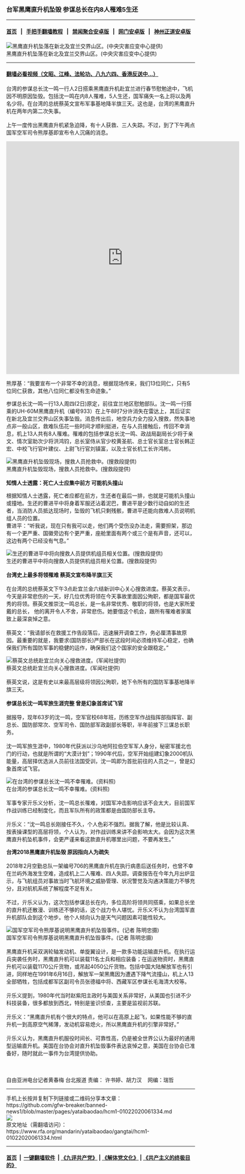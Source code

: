 ### 台军黑鹰直升机坠毁 参谋总长在内8人罹难5生还
------------------------

#### [首页](https://github.com/gfw-breaker/banned-news1/blob/master/README.md) &nbsp;&nbsp;|&nbsp;&nbsp; [手把手翻墙教程](https://github.com/gfw-breaker/guides/wiki) &nbsp;&nbsp;|&nbsp;&nbsp; [禁闻聚合安卓版](https://github.com/gfw-breaker/bn-android) &nbsp;&nbsp;|&nbsp;&nbsp; [网门安卓版](https://github.com/oGate2/oGate) &nbsp;&nbsp;|&nbsp;&nbsp; [神州正道安卓版](https://github.com/SzzdOgate/update) 



<div id="headerimg">
 <img alt="黑鹰直升机坠落在新北及宜兰交界山区。(中央灾害应变中心提供)" src="https://www.rfa.org/mandarin/yataibaodao/gangtai/hcm1-01022020061334.html/1.jpg/@@images/dc81e8cf-1ebb-4c90-a72a-357857c9a0b9.jpeg" title="黑鹰直升机坠落在新北及宜兰交界山区。(中央灾害应变中心提供)"/>
 <div id="headerimgcontents">
  <div id="headerimgcaption">
   <span>
    黑鹰直升机坠落在新北及宜兰交界山区。(中央灾害应变中心提供)
   </span>
   <!-- zoomattribute -->
  </div>
  <!-- headerimgcaption -->
 </div>
 <!-- headerimagecontents -->
</div>

<hr/>


#### [翻墙必看视频（文昭、江峰、法轮功、八九六四、香港反送中...）](http://167.172.214.107/home.html)

<div id="storytext">
 <div>
  <div class="slot_header">
  </div>
 </div>
 <p>
  台湾的参谋总长沈一鸣一行人2日搭乘黑鹰直升机赴宜兰进行春节慰勉途中，飞机因不明原因坠毁。包括沈一鸣在内8人罹难，5人生还，国军痛失一名上将以及两名少将。在台湾的总统蔡英文宣布军事基地降半旗三天。这也是，台湾的黑鹰直升机在两年内第二次失事。
  <br/>
  <br/>
  上午一度传出黑鹰直升机紧急迫降，有十人获救、三人失踪。不过，到了下午两点国军空军司令熊厚基即宣布令人沉痛的消息。
 </p>
 <p>
 </p>
 <p>
 </p>
 <p>
  <iframe frameborder="0" height="620" scrolling="no" src="https://www.facebook.com/plugins/video.php?href=https%3A%2F%2Fwww.facebook.com%2FRFAChinese%2Fvideos%2F566741137507822%2F&amp;show_text=0&amp;width=622" width="622">
  </iframe>
 </p>
 <p>
 </p>
 <p>
  熊厚基：“我要宣布一个非常不幸的消息，根据现场传来，我们13位同仁，只有5位同仁获救，其他八位同仁都没有生命迹象。”
 </p>
 <p>
  参谋总长沈一鸣一行13人周四(2日)原定，前往宜兰地区慰勉部队。沈一鸣一行搭乘的UH-60M黑鹰直升机（编号933）在上午8时7分许消失在雷达上，其后证实在新北及宜兰交界山区失事坠毁。消息传出后，地空兵力全力投入搜救，然失事地点非一般山区，救难队伍花一些时间才顺利挺进，在与人员接触后，传回不幸消息，机上13人共有8人罹难。罹难的包括参谋总长沈一鸣、政战局副局长少将于亲文、情次室助次少将洪鸿钧，总长室侍从官少校黄圣航、总士官长室总士官长韩正宏、中校飞行官叶建仪、上尉飞行官刘镇富，以及士官长机工长许鸿彬。
 </p>
 <p>
 </p>
 <p>
  <div class="image-inline captioned" style="width:640px;">
   <div style="width:640px;">
    <img alt="黑鹰直升机坠毁现场，搜救人员抢救中。(搜救段提供)" src="https://www.rfa.org/mandarin/yataibaodao/gangtai/hcm1-01022020061334.html/2.jpg" title="黑鹰直升机坠毁现场，搜救人员抢救中。(搜救段提供)"/>
   </div>
   <div class="image-caption">
    <span style="width:640px;">
     黑鹰直升机坠毁现场，搜救人员抢救中。(搜救段提供)
    </span>
    <span class="copyright">
    </span>
   </div>
  </div>
  <br/>
  <b>
   知情人士透露：死亡人士应集中前方 可能机头撞山
  </b>
 </p>
 <p>
  根据知情人士透露，死亡者应都在前方，生还者在最后一排，也就是可能机头撞山或撞地。生还的曹进平中将身着军服还沾着泥巴，曹进平是少数行动自如的生还者，当消防人员抵达现场时，坠毁的飞机只剩残骸，曹进平还能向救难人员说明机组人员的位置。
  <br/>
  曹进平：“听我说，现在只有我可以走，他们两个受伤没办法走，需要担架，那边有一个更严重、国徽旁边有个更严重，座舱里面有两个或三个是有声音，还可以，这边有两个已经没有气息。”
 </p>
 <p>
 </p>
 <p>
  <div class="image-inline captioned" style="width:640px;">
   <div style="width:640px;">
    <img alt="生还的曹进平中将向搜救人员提供机组员相关位置。(搜救段提供)" src="https://www.rfa.org/mandarin/yataibaodao/gangtai/hcm1-01022020061334.html/3.jpg" title="生还的曹进平中将向搜救人员提供机组员相关位置。(搜救段提供)"/>
   </div>
   <div class="image-caption">
    <span style="width:640px;">
     生还的曹进平中将向搜救人员提供机组员相关位置。(搜救段提供)
    </span>
    <span class="copyright">
    </span>
   </div>
  </div>
  <br/>
  <b>
   台湾史上最多将领罹难 蔡英文宣布降半旗三天
   <br/>
  </b>
  <br/>
  在台湾的总统蔡英文下午3点赴宜兰金六结新训中心关心搜救进度。蔡英文表示，今天是非常悲伤的一天，好几位优秀将领在今天事故里面因公殉职，都是国军最优秀的将领。蔡英文推崇沈一鸣总长，是一名非常优秀、敬职的将领，也是大家所爱戴的总长， 他的离开令人不舍，非常悲伤。她要借这个机会，跟所有罹难者家属致上最深哀悼之意。
  <br/>
  <br/>
  蔡英文：“我请部长在救援工作告段落后，迅速展开调查工作，务必厘清事故原因。最重要的就是，我要求(国防部长)严部长在这段时间必须维持军心稳定，也确保我们所有国防军事的稳健的运作，确保我们这个国家的安全跟稳定。”
 </p>
 <p>
 </p>
 <p>
  <div class="image-inline captioned" style="width:640px;">
   <div style="width:640px;">
    <img alt="蔡英文总统赴宜兰向关心搜救进度。(军闻社提供)" src="https://www.rfa.org/mandarin/yataibaodao/gangtai/hcm1-01022020061334.html/5.jpg" title="蔡英文总统赴宜兰向关心搜救进度。(军闻社提供)"/>
   </div>
   <div class="image-caption">
    <span style="width:640px;">
     蔡英文总统赴宜兰向关心搜救进度。(军闻社提供)
    </span>
    <span class="copyright">
    </span>
   </div>
  </div>
  <br/>
  蔡英文说，这是有史以来最高层级将领因公殉职，她下令所有的国防军事基地降半旗三天。
  <br/>
  <br/>
  <b>
   参谋总长沈一鸣军旅生涯完整 曾是幻象首席试飞官
  </b>
  <br/>
  <br/>
  据报导，现年63岁的沈一鸣，空军官校68年班，历练空军作战指挥部指挥官、副总长、国防部常次、空军司令、国防部军政副部长等职，半年前接下三谋总长职务。
  <br/>
  <br/>
  沈一鸣军旅生涯中，1980年代获派以沙乌地阿拉伯空军军人身分，秘密军援北也门的行动，也就是所谓的“大漠计划”；1990年代后，空军开始组建幻象2000机队能量，高层择优选派人员前往法国受训，沈一鸣即为首批前往的人员之一，曾是幻象首席试飞官。
 </p>
 <p>
 </p>
 <p>
  <div class="image-inline captioned" style="width:622px;">
   <div style="width:622px;">
    <img alt="在台湾的参谋总长沈一鸣不幸罹难。(资料照)" src="https://www.rfa.org/mandarin/yataibaodao/gangtai/hcm1-01022020061334.html/4.jpg" title="在台湾的参谋总长沈一鸣不幸罹难。(资料照)"/>
   </div>
   <div class="image-caption">
    <span style="width:622px;">
     在台湾的参谋总长沈一鸣不幸罹难。(资料照)
    </span>
    <span class="copyright">
    </span>
   </div>
  </div>
  <br/>
  军事专家亓乐义分析，沈一鸣总长罹难，对国军冲击影响应该不会太大，目前国军作战训练已经制度化，而且军队所有的政策都是由国防部长主导。
  <br/>
  <br/>
  亓乐义：“沈一鸣总长刚接任不久，个人色彩不强烈。据我了解，他是比较认真、按表操课型的高层将领，个人认为，对作战训练来讲不会影响太大。会因为这次黑鹰直升机坠机事件，会更严谨来看这款直升机哪里出问题，不要再发生。”
 </p>
 <p>
  <b>
   台湾2018黑鹰直升机坠毁 原因指向人为疏失
  </b>
  <br/>
  <br/>
  2018年2月空勤总队一架编号706的黑鹰直升机在执行病患后送任务时，也曾不幸在兰屿外海发生空难，造成机上二人罹难、四人失踪。调查报告在今年九月出炉显示，与飞航组员对事故当时飞航环境之威胁管理、状况警觉及沟通决策能力不够充分，且对航机系统了解程度不足有关。
  <br/>
  <br/>
  不过，亓乐义认为，这次包括参谋总长在内，多位高阶将领共同搭乘，如果总长坐的直升机还散漫、训练还不够的话，这个战力令人堪忧。亓乐义不认为台湾国军直升机部队会到这个地步。他个人倾向认为是天气问题因素可能性较大。
 </p>
 <p>
 </p>
 <p>
  <div class="image-inline captioned" style="width:640px;">
   <div style="width:640px;">
    <img alt="国军空军司令熊厚基说明黑鹰直升机坠毁事件。(记者 陈明忠摄)" src="https://www.rfa.org/mandarin/yataibaodao/gangtai/hcm1-01022020061334.html/6.jpg" title="国军空军司令熊厚基说明黑鹰直升机坠毁事件。(记者 陈明忠摄)"/>
   </div>
   <div class="image-caption">
    <span style="width:640px;">
     国军空军司令熊厚基说明黑鹰直升机坠毁事件。(记者 陈明忠摄)
    </span>
    <span class="copyright">
    </span>
   </div>
  </div>
  <br/>
  黑鹰直升机采双涡轮轴发动机、单旋翼设计，是一款多功能运输直升机。在执行运兵突袭任务时，黑鹰直升机可以装载11名士兵和相应装备；在运送物资时，黑鹰直升机可以装载1170公斤货物，或吊起4050公斤货物。包括中国大陆解放军也有引进，同样地在1991年6月16日，解放军一架黑鹰因为遭遇下降气流撞山，机上人13全部牺牲，包括成都军区副司令员张德福中将、西藏军区参谋长毛海清大校等。
  <br/>
  <br/>
  亓乐义提到，1980年代当时赵紫阳主政时与美国关系非常好，从美国也引进不少科技装备，很多都放到西北，特别是鉴识侦查，主要是监视前苏联。
  <br/>
  <br/>
  亓乐义：“黑鹰直升机有个很大的特点，他可以在高原上起飞，如果性能不够的直升机一到高原空气稀薄，发动机容易熄火，所以黑鹰直升机的引擎非常好。”
  <br/>
  <br/>
  亓乐义认为，黑鹰直升机服役时间长、可靠性高，仍是被全世界公认为最好的通用型运输直升机。美国在台协会对直升机坠毁事件表达哀悼之意，美国在台协会已准备好，随时就此一事件为台湾提供协助。
  <br/>
  <br/>
  <br/>
  <br/>
  自由亚洲电台记者黄春梅 台北报道 责编： 许书婷、胡力汉    网编：瑞哲
 </p>
</div>

<hr/>
手机上长按并复制下列链接或二维码分享本文章：<br/>
https://github.com/gfw-breaker/banned-news1/blob/master/pages/yataibaodao/hcm1-01022020061334.md <br/>
<a href='https://github.com/gfw-breaker/banned-news1/blob/master/pages/yataibaodao/hcm1-01022020061334.md'><img src='https://github.com/gfw-breaker/banned-news1/blob/master/pages/yataibaodao/hcm1-01022020061334.md.png'/></a> <br/>
原文地址（需翻墙访问）：https://www.rfa.org/mandarin/yataibaodao/gangtai/hcm1-01022020061334.html


------------------------
#### [首页](https://github.com/gfw-breaker/banned-news1/blob/master/README.md) &nbsp;|&nbsp; [一键翻墙软件](https://github.com/gfw-breaker/nogfw/blob/master/README.md) &nbsp;| [《九评共产党》](https://github.com/gfw-breaker/9ping.md/blob/master/README.md#九评之一评共产党是什么) | [《解体党文化》](https://github.com/gfw-breaker/jtdwh.md/blob/master/README.md) | [《共产主义的终极目的》](https://github.com/gfw-breaker/gczydzjmd.md/blob/master/README.md)


<img src='http://gfw-breaker.win/banned-news/pages/yataibaodao/hcm1-01022020061334.md' width='0px' height='0px'/>